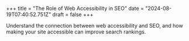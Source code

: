 +++
title = "The Role of Web Accessibility in SEO"
date = "2024-08-19T07:40:52.751Z"
draft = false
+++

  Understand the connection between web accessibility and SEO, and how making your site accessible can improve search rankings.
        